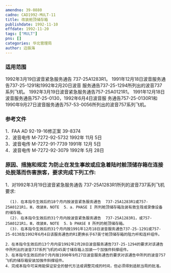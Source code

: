 ```yaml
---
amendno: 39-0880  
cadno: CAD1992-MULT-11  
title: 改装舱顶储存箱  
publishdate: 1992-11-10  
effdate: 1992-11-20  
tags: ["MULT"]  
pns: []  
categories: 华北管理局  
author: 边振海  
---
```

  
### 适用范围  
1992年3月19日波音紧急服务通告  737-25A1283R1。     1991年12月18日波音服务通告737-25-1291和1992年2月20日波音
服务通告737-25-1294所列出的波音737系列飞机。     1992年3月19日波音紧急服务通告757-25A0121R1。     1991年12月18日波音服务通告757-25-0130，1992年6月4日波音服
务通告757-25-0130R1和1990年9月27日波音服务通告757-53-0056所列出的波音757系列飞机。  
  
<!--more-->  
### 参考文件  
1．FAA AD 92-19-16修正案 39-8374  
 2．波音电传  M-7272-92-5732  1992年 11月 5日  
 3．波音电传  M-7272-91-7739  1991年 12月 5日  
 4．波音电传  M-7272-92-3079  1992年 5月 28日  
  
### 原因、措施和规定 为防止在发生事故或应急着陆时舱顶储存箱在连接处脱落而伤害旅客，要求完成下列工作:  
1．对1992年3月19日波音紧急服务通告  737-25A1283R1所列的波音737系列飞机要求:  
  
      (1)．在本指令生效后的18个月内按波音紧急服务通告  737-25A1283R1或757-25A0121R1，Ⅲ，改装Ⅲ，NOTE  5．a．PHASE I 所列舱顶储存箱及装有救生筏或录像设备的储存箱。  
      (2)．在本指令生效后的31个月内按波音紧急服务通告  737-25A1283R1，或757-25A0121R1，Ⅲ，改装Ⅲ，NOTE  5．b PHASE Ⅱ 所列的舱顶储存箱。  
      (3)．在本指令生效后的31个月内按1991年12月18日波音服务通告737-25-1291或757-25-0130及1992年6月4日该服务通告的R1更换长于67英寸舱顶储存箱的阻力杆和连杆组件。  
  
    2．在本指令生效后的13个月内安1992年2月20日波音服务通告737-25-1294的要求对该通告中所列出的波音737系列飞机的45英寸储存箱上加装一个加强件斜撑组件。  
    3．在本指令生效后的8个月内按1990年9月27日波音服务通告的要求对该通告中所列的波音757飞机的储存箱安装加强件斜撑组件。  
    4．完成本指令可采用能保证安全的替代方法或调整完成的时间，但必须得到适航当局的批准。  
  
